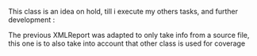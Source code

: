 This class is an idea on hold, till i execute my others tasks, and further development :

The previous XMLReport was adapted to only take info from a source file, this one is to also take into account that other class is used for coverage